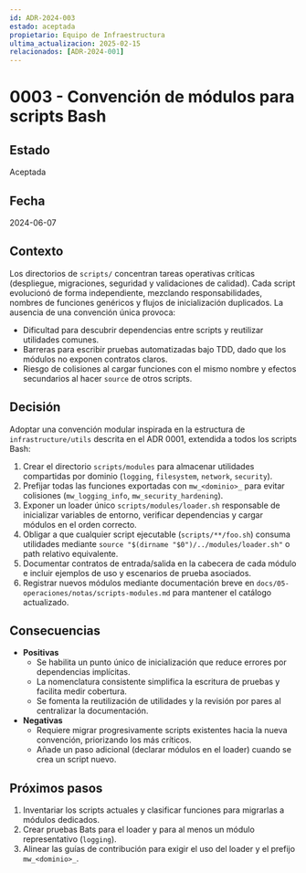 ```yaml
---
id: ADR-2024-003
estado: aceptada
propietario: Equipo de Infraestructura
ultima_actualizacion: 2025-02-15
relacionados: [ADR-2024-001]
---
```

# 0003 - Convención de módulos para scripts Bash

## Estado
Aceptada

## Fecha
2024-06-07

## Contexto

Los directorios de `scripts/` concentran tareas operativas críticas (despliegue, migraciones, seguridad y
validaciones de calidad). Cada script evolucionó de forma independiente, mezclando responsabilidades,
nombres de funciones genéricos y flujos de inicialización duplicados. La ausencia de una convención única
provoca:

- Dificultad para descubrir dependencias entre scripts y reutilizar utilidades comunes.
- Barreras para escribir pruebas automatizadas bajo TDD, dado que los módulos no exponen contratos claros.
- Riesgo de colisiones al cargar funciones con el mismo nombre y efectos secundarios al hacer `source` de
  otros scripts.

## Decisión

Adoptar una convención modular inspirada en la estructura de `infrastructure/utils` descrita en el ADR 0001,
extendida a todos los scripts Bash:

1. Crear el directorio `scripts/modules` para almacenar utilidades compartidas por dominio (`logging`,
   `filesystem`, `network`, `security`).
2. Prefijar todas las funciones exportadas con `mw_<dominio>_` para evitar colisiones (`mw_logging_info`,
   `mw_security_hardening`).
3. Exponer un loader único `scripts/modules/loader.sh` responsable de inicializar variables de entorno,
   verificar dependencias y cargar módulos en el orden correcto.
4. Obligar a que cualquier script ejecutable (`scripts/**/foo.sh`) consuma utilidades mediante `source
   "$(dirname "$0")/../modules/loader.sh"` o path relativo equivalente.
5. Documentar contratos de entrada/salida en la cabecera de cada módulo e incluir ejemplos de uso y escenarios
   de prueba asociados.
6. Registrar nuevos módulos mediante documentación breve en `docs/05-operaciones/notas/scripts-modules.md` para mantener el
   catálogo actualizado.

## Consecuencias

- **Positivas**
  - Se habilita un punto único de inicialización que reduce errores por dependencias implícitas.
  - La nomenclatura consistente simplifica la escritura de pruebas y facilita medir cobertura.
  - Se fomenta la reutilización de utilidades y la revisión por pares al centralizar la documentación.
- **Negativas**
  - Requiere migrar progresivamente scripts existentes hacia la nueva convención, priorizando los más críticos.
  - Añade un paso adicional (declarar módulos en el loader) cuando se crea un script nuevo.

## Próximos pasos

1. Inventariar los scripts actuales y clasificar funciones para migrarlas a módulos dedicados.
2. Crear pruebas Bats para el loader y para al menos un módulo representativo (`logging`).
3. Alinear las guías de contribución para exigir el uso del loader y el prefijo `mw_<dominio>_`.
